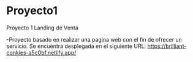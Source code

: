# Proyecto1
Proyecto 1 Landing de Venta

-Proyecto basado en realizar una pagina web con el fin de ofrecer un servicio. Se encuentra desplegada en el siguiente URL: https://brilliant-conkies-a5c0bf.netlify.app/

